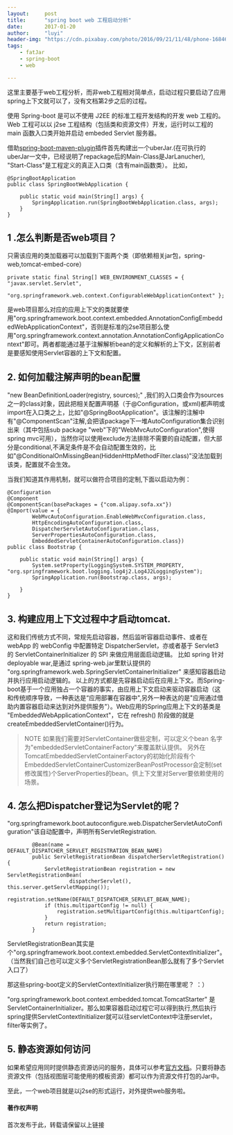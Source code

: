 ```yaml
---
layout:     post
title:      "spring boot web 工程启动分析"
date:       2017-01-20
author:     "luyi"
header-img: "https://cdn.pixabay.com/photo/2016/09/21/11/48/phone-1684638_960_720.jpg"
tags:
    - fatJar
    - spring-boot
    - web

---
```


这里主要基于web工程分析，而非web工程相对简单点，启动过程只要启动了应用spring上下文就可以了，没有文档第2步之后的过程。

使用 Spring-boot 是可以不使用 J2EE 的标准工程开发结构的开发 web 工程的。Web 工程可以以 j2se 工程结构（包括类和资源文件）开发，运行时以工程的 main 函数入口类开始并启动 embeded Servlet 服务器。

借助[spring-boot-maven-plugin](http://docs.spring.io/spring-boot/docs/1.3.1.RELEASE/maven-plugin/examples/run-profiles.html)插件首先构建出一个uberJar.(在可执行的uberJar一文中，已经说明了repackage后的Main-Class是JarLanucher), "Start-Class"是工程定义的真正入口类（含有main函数类）。
比如，

```
@SpringBootApplication
public class SpringBootWebApplication {

    public static void main(String[] args) {
        SpringApplication.run(SpringBootWebApplication.class, args);
    }
}
```
## 1 .怎么判断是否web项目？

只需该应用的类加载器可以加载到下面两个类（即依赖相关jar包，spring-web,tomcat-embed-core）

```
private static final String[] WEB_ENVIRONMENT_CLASSES = { "javax.servlet.Servlet",
			"org.springframework.web.context.ConfigurableWebApplicationContext" };
```
是web项目那么对应的应用上下文的类就要使用"org.springframework.boot.context.embedded.AnnotationConfigEmbeddedWebApplicationContext"，否则是标准的j2se项目那么使用"org.springframework.context.annotation.AnnotationConfigApplicationContext"即可。两者都能通过基于注解解析bean的定义和解析的上下文，区别前者是要感知使用Servlet容器的上下文和配置。

## 2. 如何加载注解声明的bean配置

   "new BeanDefinitionLoader(registry, sources);" ,我们的入口类会作为sources之一的class对象，因此把相关配置声明基（于@Configuration，或xml)都声明或import在入口类之上，比如"@SpringBootApplication"。该注解的注解中有"@ComponentScan"注解,会把该package下一堆AutoConfiguration集合识别出来（其中包括sub package "web"下的"WebMvcAutoConfiguration",使得spring mvc可用），当然你可以使用exclude方法排除不需要的自动配置，但大部分是conditional,不满足条件是不会自动配置生效的，比如"@ConditionalOnMissingBean(HiddenHttpMethodFilter.class)"没法加载到该类，配置就不会生效。

当我们知道其作用机制，就可以做符合项目的定制,下面以启动为例：

```
@Configuration
@Component
@ComponentScan(basePackages = {"com.alipay.sofa.xx"})
@Import(value = {
        WebMvcAutoConfiguration.EnableWebMvcConfiguration.class,
        HttpEncodingAutoConfiguration.class,
        DispatcherServletAutoConfiguration.class,
        ServerPropertiesAutoConfiguration.class,
        EmbeddedServletContainerAutoConfiguration.class})
public class Bootstrap {

    public static void main(String[] args) {
        System.setProperty(LoggingSystem.SYSTEM_PROPERTY, "org.springframework.boot.logging.log4j2.Log4J2LoggingSystem");
        SpringApplication.run(Bootstrap.class, args);

    }
}
```
## 3. 构建应用上下文过程中才启动tomcat.

这和我们传统方式不同，常规先启动容器，然后监听容器启动事件、或者在 webApp 的 webConfig 中配置特定 DispatcherServlet，亦或者基于 Servlet3 的 ServletContainerInitializer 的 SPI 来做应用层面启动逻辑。 比如 spring 针对 deployable war,是通过 spring-web.jar里默认提供的 "org.springframework.web.SpringServletContainerInitializer" 来感知容器启动并执行应用启动逻辑的。 以上的方式都是先容器启动后在应用上下文。而Spring-boot基于一个应用独占一个容器的事实，由应用上下文启动来驱动容器启动（这和传统顺序导致，一种表达是“应用部署在容器中",另外一种表达的是"应用通过借助内置容器启动来达到对外提供服务"）。Web应用的Spring应用上下文的基类是 "EmbeddedWebApplicationContext"，它在 refresh() 阶段做的就是 createEmbeddedServletContainer()行为。

> NOTE
>如果我们需要对ServletContainer做些定制，可以定义个bean 名字为"embeddedServletContainerFactory"来覆盖默认提供。
>另外在TomcatEmbeddedServletContainerFactory的初始化阶段有个EmbeddedServletContainerCustomizerBeanPostProcessor会定制(set修改属性)个ServerProperties的bean。供上下文里对Server要依赖使用的场景。

## 4. 怎么把Dispatcher登记为Servlet的呢？

"org.springframework.boot.autoconfigure.web.DispatcherServletAutoConfiguration"该自动配置中，声明所有ServletRegistration.

```
		@Bean(name = DEFAULT_DISPATCHER_SERVLET_REGISTRATION_BEAN_NAME)
		public ServletRegistrationBean dispatcherServletRegistration() {
			ServletRegistrationBean registration = new ServletRegistrationBean(
					dispatcherServlet(), this.server.getServletMapping());
			registration.setName(DEFAULT_DISPATCHER_SERVLET_BEAN_NAME);
			if (this.multipartConfig != null) {
				registration.setMultipartConfig(this.multipartConfig);
			}
			return registration;
		}
```
ServletRegistrationBean其实是个"org.springframework.boot.context.embedded.ServletContextInitializer"。（当然我们自己也可以定义多个ServletRegistrationBean那么就有了多个Servlet入口了）

那这些spring-boot定义的ServletContextInitializer执行期在哪里呢？ ：）

"org.springframework.boot.context.embedded.tomcat.TomcatStarter" 是ServletContainerInitializer。那么如果容器启动过程它可以得到执行,然后执行spring提供ServletContextInitializer就可以往servletContext中注册servlet，filter等实例了。

## 5. 静态资源如何访问

如果希望应用同时提供静态资源访问的服务，具体可以参考[官方文档](http://docs.spring.io/spring-boot/docs/current/reference/html/boot-features-developing-web-applications.html#boot-features-spring-mvc-static-content)。只要将静态资源文件（包括视图层可能使用的模板资源）都可以作为资源文件打包的Jar中。

至此，一个web项目就是以j2se的形式运行，对外提供web服务啦。


#### 著作权声明

首次发布于此，转载请保留以上链接
